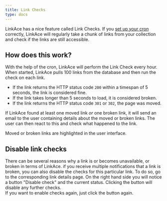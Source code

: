 ```yaml
---
title: Link Checks
type: docs
---
```


LinkAce has a nice feature called Link Checks. If you [set up your cron](/docs/v1/configuration/system-settings) 
correctly, LinkAce will regularly take a chunk of links from your collection and check if the links are still 
accessible.

## How does this work?

With the help of the cron, LinkAce will perform the Link Check every hour. When started, LinkAce pulls 100 links
from the database and then run the check on each link.

* If the link returns the HTTP status code `200` within a timespan of 5 seconds, the link is considered fine.
* If the link takes longer than 5 seconds to load, it is considered broken.
* If the link returns the HTTP status code `301` or `302`, the page was moved.

If LinkAce found at least one moved link *or* one broken link, it will send an email to the user containing details
about the moved or broken links. The user can then react to this and check what happened to the link.

Moved or broken links are highlighted in the user interface.

## Disable link checks

There can be several reasons why a link is or becomes unavailable, or broken in terms of LinkAce. if you receive 
multiple notifications that a link is broken, you can also disable the checks for this particular link. To do so,
go to the corresponding link details page. On the right hand side you will notice a button "Disable check" and the
current status. Clicking the button will disable any further checks.  
If you want to enable checks again, just click the button again.
